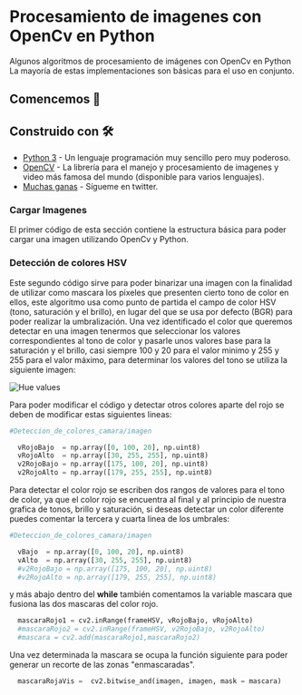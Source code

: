 # Procesamiento de imagenes con OpenCv en Python
Algunos algoritmos de procesamiento de imágenes con OpenCv en Python
La mayoría de estas implementaciones son básicas para el uso en conjunto.

## Comencemos 📸 


## Construido con 🛠️

* [Python 3](https://www.python.org/downloads/) - Un lenguaje programación muy sencillo pero muy poderoso.
* [OpenCV](https://maven.apache.org/) - La librería para el manejo y procesamiento de imagenes y video más famosa del mundo (disponible para varios lenguajes). 
* [Muchas ganas](https://twitter.com/Luis_riosca) - Sígueme en twitter. 

### Cargar Imagenes
El primer código de esta sección contiene la estructura básica para poder cargar una imagen utilizando OpenCv y Python.

### Detección de colores HSV
Este segundo código sirve para poder binarizar una imagen con la finalidad de utilizar como mascara los pixeles que presenten cierto tono de color en ellos, este algoritmo usa como punto de partida el campo de color HSV (tono, saturación y el brillo), en lugar del que se usa por defecto (BGR) para poder realizar la umbralización.
Una vez identificado el color que queremos detectar en una imagen tenermos que seleccionar los valores correspondientes al tono de color y pasarle unos valores base para la saturación y el brillo, casi siempre 100 y 20 para el valor minimo y 255 y 255 para el valor máximo, para determinar los valores del tono se utiliza la siguiente imagen:

![Hue values](https://user-images.githubusercontent.com/30400404/120573466-3dfe4a80-c3e3-11eb-9a3f-1b5e278845c6.png)

Para poder modificar el código y detectar otros colores aparte del rojo se deben de modificar estas siguientes lineas:


```py
#Deteccion_de_colores_camara/imagen

  vRojoBajo  = np.array([0, 100, 20], np.uint8)
  vRojoAlto  = np.array([30, 255, 255], np.uint8)
  v2RojoBajo = np.array([175, 100, 20], np.uint8)
  v2RojoAlto = np.array([179, 255, 255], np.uint8)

```
Para detectar el color rojo se escriben dos rangos de valores para el tono de color, ya que el color rojo se encuentra al final y al principio de nuestra grafica de tonos, brillo y saturación, si deseas detectar un color diferente puedes comentar la tercera y cuarta linea de los umbrales:

```py
#Deteccion_de_colores_camara/imagen

  vBajo  = np.array([0, 100, 20], np.uint8)
  vAlto  = np.array([30, 255, 255], np.uint8)
  #v2RojoBajo = np.array([175, 100, 20], np.uint8)
  #v2RojoAlto = np.array([179, 255, 255], np.uint8)

```
y más abajo dentro del <b>while</b> también comentamos la variable mascara que fusiona las dos mascaras del color rojo.

```py
  mascaraRojo1 = cv2.inRange(frameHSV, vRojoBajo, vRojoAlto)
  #mascaraRojo2 = cv2.inRange(frameHSV, v2RojoBajo, v2RojoAlto)
  #mascara = cv2.add(mascaraRojo1,mascaraRojo2)
```
Una vez determinada la mascara se ocupa la función siguiente para poder generar un recorte de las zonas "enmascaradas".

```py
  mascaraRojaVis =  cv2.bitwise_and(imagen, imagen, mask = mascara)
```
